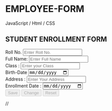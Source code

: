 # EMPLOYEE-FORM
JavaScript / Html / CSS

<!DOCTYPE html>
<!--
To change this license header, choose License Headers in Project Properties.
To change this template file, choose Tools | Templates
and open the template in the editor.
-->
<html lang="en">
<head>
<title>Student Form</title>
<meta charset="utf-8">
<meta name="viewport" content="width=device-width, initial-scale=1">
<link rel="stylesheet"
href="https://maxcdn.bootstrapcdn.com/bootstrap/3.4.1/css/bootstrap.min.css">
<script
src="https://ajax.googleapis.com/ajax/libs/jquery/3.5.1/jquery.min.js"></script>
<script
src="https://maxcdn.bootstrapcdn.com/bootstrap/3.4.1/js/bootstrap.min.js"></script>
  <script 
src="https://login2explore.com/jpdb/resources/js/0.0.3/jpdb-commons.js"></script>
</head>
<body>
<div class="container">
    <div class="page-header text-center">
<h2>STUDENT ENROLLMENT FORM</h2>
    </div>
<form id="stuForm" method="post">
<div class="form-group">
<label >Roll No.</label>
    <input type="number" class="form-control"  id="roll" onchange ="getEmp()" placeholder="Enter Roll No. " required>
</div>
<div class="form-group">
<label>Full Name:</label>
<input type="text" class="form-control" id="name"
placeholder="Enter Full Name" name="name">
</div>
<div class="form-group">
<label>Class : </label>
<input type="number" class="form-control" id="sclass"
placeholder="Enter your Class" name="sclass">
</div>
<div class="form-group">
<label>Birth-Date</label>
<input type="date" class="form-control" id="bdate"
placeholder="Enter Birth-Date" name="bdate">
</div>
<div class="form-group">
<label>Address :</label>
<input type="text" class="form-control" id="add"
placeholder="Enter Your Address" name="add">
</div>
<div class="form-group">
<label>Enrollment Date :</label>
<input type="date" class="form-control" id="edate"
placeholder="Enter the Enrollment Date" name="edate">
</div>
    <div class="form-group test-center">
        <button type="button" class="btn btn-primary" id="save" onclick="saveData()" disabled>Save</button>
        <button type="button" class="btn btn-primary" id="change" onclick="changeData()" disabled>Change</button>
        <button type="button" class="btn btn-primary" id="reset" onclick="resetForm()" disabled>Reset</button>
    </div>
</form>
</div>
    
  

//<script src="EMPLOYEE FORM/html/newjavascript.js"></script>

<script>
    
    var jpdbbaseURL= "http://api.login2explore.com:5577";
var jpdbIRL= "/api/irl";
var jpdbIML= "/api/iml";
var dbname= "STUDENT_RECORD";
var dbrel= "STU-REL";
var conntoken= "90932089|-31949218880874773|90962020";

$("#roll").focus();


function validateData() {
var roll = $("#roll").val();
if (roll === "") {
alert("Roll No. is Required Value");
$("#roll").focus();
return "";
}
var name = $("#name").val();
if (name === "") {
alert("Student Name is Required Value");
$("#name").focus();
return "";
}
var sclass = $("#sclass").val();
if (sclass === "") {
alert("Student Class is Required Value");
$("#sclass").focus();
return "";
}
var bdate = $("#bdate").val();
if (bdate === "") {
alert("Student Birth-Date is Required Value");
$("#bdate").focus();
return "";
}
var add = $("#add").val();
if (add === "") {
alert("Student Address is Required Value");
$("#add").focus();
return "";
}
var edate = $("#edate").val();
if (edate === "") {
alert("Student Enrollment Date is Required Value");
$("#edate").focus();
return "";
}
var jsonStrObj = {
roll: roll,
name: name,
sclass: sclass, 
bdate: bdate,
add: add,
edate : edate
};
return JSON.stringify(jsonStrObj);
}

 function saveData() {
var jsonStrObj = validateData();
if (jsonStrObj === "") {
return;
}
var putReqStr = createPUTRequest(conntoken,jsonStrObj,dbname, dbrel);
//alert(putReqStr);
jQuery.ajaxSetup({async: false});
var resultObj = executeCommandAtGivenBaseUrl(putReqStr,jpdbbaseURL,jpdbIML);

jQuery.ajaxSetup({async: true});
    
alert(JSON.stringify(resultObj));

resetForm();
$("#roll").focus();
}

function resetForm() {
$("#roll").val("");
$("#name").val("");
$("#sclass").val("");
$("#bdate").val("");
$("#add").val("");
$("#edate").val("");
$("#roll").prop("disabled", false);
$("#save").prop("disabled", true);
$("#change").prop("disabled", true);
$("#reset").prop("disabled", true);
$("#roll").focus();
}

  
 function changeData() {
     $("#change").prop("disabled", true);
     jsonChg= validateData();
     var updateRequest = createUPDATERecordRequest(conntoken,jsonChg,dbname,dbrel,  localStorage.getItem("recno"));
     jQuery.ajaxSetup({async: false});
var resultObj = executeCommandAtGivenBaseUrl(updateRequest,jpdbbaseURL,jpdbIML);

jQuery.ajaxSetup({async: true});
console.log(resultObj);
resetForm();
$("#roll").focus();
 }
 
 function getEmp() {
     var rollJsonObj = getrollAsJsonObj();
     var getRequest= createGET_BY_KEYRequest(conntoken,dbname,dbrel,rollJsonObj);
      jQuery.ajaxSetup({async: false});
var resultObj = executeCommandAtGivenBaseUrl(getRequest,jpdbbaseURL,jpdbIRL);

jQuery.ajaxSetup({async: true});
if(resultObj.status===400){
    $("#save").prop("disabled", false);
    $("#reset").prop("disabled", false);
    $("#roll").focus();
}
else if(resultObj.status === 200){
    $("#roll").prop("disabled", true);
    fillData(resultObj);
        $("#change").prop("disabled", false);
            $("#reset").prop("disabled", false);
             $("#roll").focus();
            
 }
 }

function createGET_BY_KEYRequest(token, dbname, relationName, jsonObjStr) {
 
    var value1 = "{\n"
            + "\"token\" : \""
            + token
            + "\",\n" + "\"cmd\" : \"GET_BY_KEY\",\n"
            + "\"dbName\": \""
            + dbname
            + "\",\n"
            + "\"rel\" : \""
            + relationName
            + "\",\n"
            + "\"jsonStr\":\n"
            + jsonObjStr
            + "\,"
            + "\n"
            + "}";
    return value1;
}



function getrollAsJsonObj(){
    var roll= $("#roll").val();
    var JsonStr ={
        roll:roll
    };
    return JSON.stringify(JsonStr);
    }
    
function fillData(jsonObj){
    saveRecNo2LS(jsonObj);
    var record = JSON.parse(jsonObj.data).record;
$("#name").val(record.name);
$("#sclass").val(record.sclass);
$("#bdate").val(record.bdate);
$("#add").val(record.add);
$("#edate").val(record.edate);
}
function  saveRecNo2LS(jsonObj){
    var lvData = JSON.parse(jsonObj.data);
    localStorage.setItem("recno",lvData.rec_no);
    }

</script>

</body>
</html>
